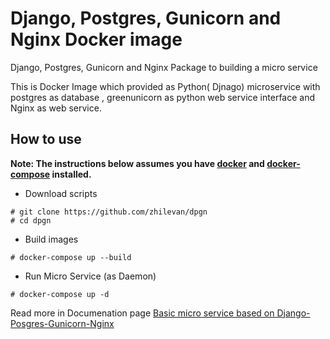 # Django, Postgres, Gunicorn and Nginx Docker image
Django, Postgres, Gunicorn and Nginx Package to building a micro service


This is Docker Image which provided as Python( Djnago) microservice with postgres as database , greenunicorn as python web service interface and Nginx as web service.

## How to use
**Note: The instructions below assumes you have [docker](https://docs.docker.com/engine/installation/) and [docker-compose](https://docs.docker.com/compose/install/) installed.**
- Download scripts
```
# git clone https://github.com/zhilevan/dpgn
# cd dpgn
```
- Build images
```
# docker-compose up --build
```

- Run Micro Service (as Daemon)

```
# docker-compose up -d
```

Read more in Documenation page [Basic micro service based on Django-Posgres-Gunicorn-Nginx](http://zhilevan.com/en/blog/Basic-micro-service-based-Django-Posgres-Gunicorn-Nginx)
